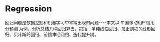 # Regression
回归问题是数据挖掘和机器学习中常常出现的问题----本文以 中国移动用户信用分预测 为例，分析总结几种回归算法，包括：单纯线性回归、加正则项的线形回归、贝叶斯岭回归、前馈神经网络、迭代提升树。

